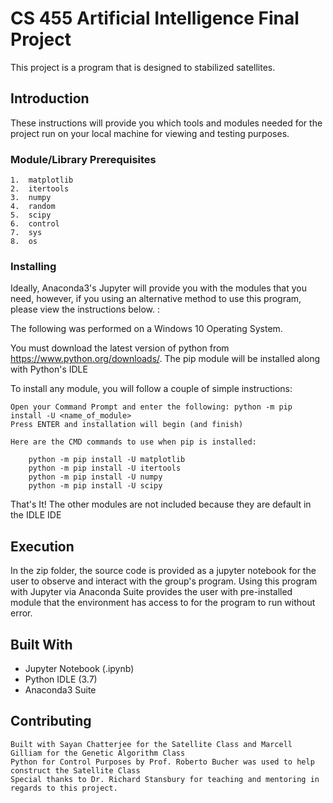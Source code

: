 # CS 455 Artificial Intelligence Final Project

This project is a program that is designed to stabilized satellites. 

## Introduction

These instructions will provide you which tools and modules needed for the project run on your local machine
for viewing and testing purposes.

### Module/Library Prerequisites

	1.	matplotlib
	2.	itertools
	3.	numpy
	4.	random
	5.	scipy
	6.	control
	7.	sys
	8.	os


### Installing

Ideally, Anaconda3's Jupyter will provide you with the modules that you need, however, if you using an alternative method to use
this program, please view the instructions below. :

The following was performed on a Windows 10 Operating System.

You must download the latest version of python from https://www.python.org/downloads/.
The pip module will be installed along with Python's IDLE

To install any module, you will follow a couple of simple instructions:

	Open your Command Prompt and enter the following: python -m pip install -U <name_of_module>
	Press ENTER and installation will begin (and finish)

	Here are the CMD commands to use when pip is installed:
		
		python -m pip install -U matplotlib
		python -m pip install -U itertools
		python -m pip install -U numpy
		python -m pip install -U scipy

That's It! The other modules are not included because they are default in the IDLE IDE

## Execution

In the zip folder, the source code is provided as a jupyter notebook for the user to observe and interact with the group's program.
Using this program with Jupyter via Anaconda Suite provides the user with pre-installed module that the environment has access to for
the program to run without error.

## Built With

* Jupyter Notebook (.ipynb)
* Python IDLE (3.7)
* Anaconda3 Suite

## Contributing

	Built with Sayan Chatterjee for the Satellite Class and Marcell Gilliam for the Genetic Algorithm Class
	Python for Control Purposes by Prof. Roberto Bucher was used to help construct the Satellite Class
	Special thanks to Dr. Richard Stansbury for teaching and mentoring in regards to this project.
